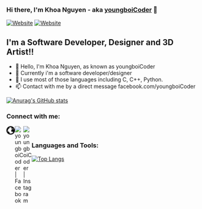 ### Hi there, I'm Khoa Nguyen - aka [youngboiCoder][website] 👋 

[![Website](https://img.shields.io/website?label=Portfolio&style=for-the-badge&url=https%3A%2F%2Fyoungboicoder.github.io/portfolio)](https://youngboicoder.github.io/portfolio)
[![Website](https://img.shields.io/website?label=Facebook&style=for-the-badge&url=https%3A%2F%2Ffacebook.com/youngboiCoder)](https://www.facebook.com/youngboiCoder)

## I'm a Software Developer, Designer and 3D Artist!!

- 👋 Hello, I'm Khoa Nguyen, as known as youngboiCoder
- 👀 Currently i'm a software developer/designer
- 🌱 I use most of those languages including C, C++, Python.
- 📫 Contact with me by a direct message facebook.com/youngboiCoder

[![Anurag's GitHub stats](https://github-readme-stats.vercel.app/api?username=youngboiCoder&count_private=true&show_icons=true&theme=dracula)](https://github.com/anuraghazra/github-readme-stats)

### Connect with me:

[<img align="left" alt="youngboiCoder.com" width="22px" src="https://raw.githubusercontent.com/iconic/open-iconic/master/svg/globe.svg" />][website]
[<img align="left" alt="youngboiCoder | Facebook" width="22px" src="https://cdn.jsdelivr.net/npm/simple-icons@v3/icons/facebook.svg" />][facebook]
[<img align="left" alt="youngboiCoder | Instagram" width="22px" src="https://cdn.jsdelivr.net/npm/simple-icons@v3/icons/instagram.svg" />][instagram]

[website]: https://youngboicoder.github.io/portfolio
[facebook]: https://facebook.com/youngboiCoder
[instagram]: https://instagram.com/_youngboicoder

<br />

### Languages and Tools:
[![Top Langs](https://github-readme-stats.vercel.app/api/top-langs/?username=youngboiCoder&hide=css&layout=compact)](https://github.com/anuraghazra/github-readme-stats)
